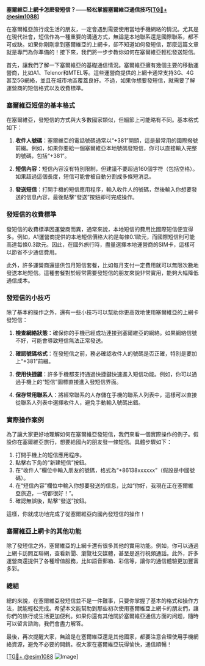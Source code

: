 **塞爾維亞上網卡怎麽發短信？——轻松掌握塞爾維亞通信技巧[[TG💪+ @esim1088](https://t.me/s/esim1088)]**

在塞爾維亞旅行或生活的朋友，一定會遇到需要使用當地手機網絡的情況。尤其是在現代社會，短信作為一種重要的溝通方式，無論是本地聯系還是國際聯系，都不可或缺。如果你剛剛拿到塞爾維亞的上網卡，卻不知道如何發短信，那麼這篇文章就是專門為你準備的！接下來，我們將一步步教你如何在塞爾維亞輕松發送短信。

首先，讓我們了解一下塞爾維亞的基礎通信情況。塞爾維亞擁有幾個主要的移動運營商，比如A1、Telenor和MTEL等。這些運營商提供的上網卡通常支持3G、4G甚至5G網絡，並且在城市地區覆蓋良好。不過，如果你想要發短信，就需要了解運營商的短信格式以及收費標準。

### 塞爾維亞短信的基本格式

在塞爾維亞，發短信的方式與大多數國家類似，但細節上可能略有不同。基本格式如下：

1. **收件人號碼**：塞爾維亞的電話號碼通常以“+381”開頭，這是最常用的國際撥號前綴。例如，如果你要給一個塞爾維亞本地號碼發短信，你可以直接輸入完整的號碼，包括“+381”。

2. **短信內容**：短信內容沒有特別限制，但建議不要超過160個字符（包括空格）。如果超過這個長度，短信可能會被自動分割成多條短消息。

3. **發送短信**：打開手機的短信應用程序，輸入收件人的號碼，然後輸入你想要發送的信息內容，最後點擊“發送”按鈕即可完成操作。

### 發短信的收費標準

發短信的收費標準因運營商而異，通常來說，本地短信的費用比國際短信便宜得多。例如，A1運營商提供的本地短信價格大約是每條0.1歐元，而國際短信則可能高達每條0.3歐元。因此，在國外旅行時，盡量選擇本地運營商的SIM卡，這樣可以節省不少通信費用。

此外，許多運營商還提供包月短信套餐，比如每月支付一定費用就可以無限次數地發送本地短信。這種套餐對於經常需要發短信的朋友來說非常實用，能夠大幅降低通信成本。

### 發短信的小技巧

除了基本的操作之外，還有一些小技巧可以幫助你更高效地使用塞爾維亞的上網卡發短信：

1. **檢查網絡狀態**：確保你的手機已經成功連接到塞爾維亞的網絡。如果網絡信號不好，可能會導致短信無法正常發送。

2. **確認號碼格式**：在發短信之前，務必確認收件人的號碼是否正確，特別是要加上“+381”前綴。

3. **使用快捷鍵**：許多手機都支持通過快捷鍵快速進入短信功能。例如，你可以通過手機上的“短信”圖標直接進入發短信界面。

4. **保存常用聯系人**：將經常聯系的人存儲在手機的聯系人列表中，這樣可以直接從聯系人列表中選擇收件人，避免手動輸入號碼出錯。

### 實際操作案例

為了讓大家更好地理解如何在塞爾維亞發短信，我們來看一個實際操作的例子。假設你在塞爾維亞旅行，想要給國內的朋友發一條短信。具體步驟如下：

1. 打開手機上的短信應用程序。
2. 點擊右下角的“新建短信”按鈕。
3. 在“收件人”欄位中輸入朋友的號碼，格式為“+86138xxxxxx”（假設是中國號碼）。
4. 在“短信內容”欄位中輸入你想要發送的信息，比如“你好，我現在正在塞爾維亞旅遊，一切都很好！”。
5. 確認無誤後，點擊“發送”按鈕。

這樣，你就成功地完成了從塞爾維亞向國內發短信的操作！

### 塞爾維亞上網卡的其他功能

除了發短信之外，塞爾維亞的上網卡還有很多其他的實用功能。例如，你可以通過上網卡訪問互聯網，查看新聞、瀏覽社交媒體，甚至是進行視頻通話。此外，許多運營商還提供了各種增值服務，比如語音郵箱、彩信等，讓你的通信體驗更加豐富多彩。

### 總結

總的來說，在塞爾維亞發短信並不是一件難事，只要你掌握了基本的格式和操作方法，就能輕松完成。希望本文能幫助到那些初次使用塞爾維亞上網卡的朋友們，讓你們的旅行或生活更加便利。如果你還有其他關於塞爾維亞通信方面的问题，隨時可以留言諮詢，我們會盡力解答。

最後，再次提醒大家，無論是在塞爾維亞還是其他國家，都要注意合理使用手機網絡資源，避免不必要的開銷。祝大家在塞爾維亞玩得愉快，通信順暢！

[[TG💪+ @esim1088](https://t.me/s/esim1088) ![Image](https://i.postimg.cc/4NQfJmqS/Snipaste-2025-05-13-00-14-12.png)]